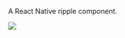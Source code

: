 A React Native ripple component.

![](https://github.com/rgovind92/react-native-ripple/blob/master/preview.gif)
